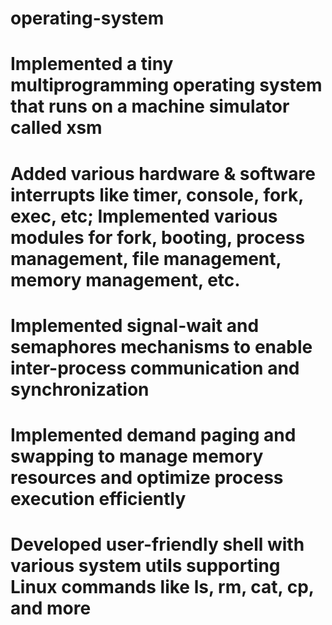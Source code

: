 # operating-system
# Implemented a tiny multiprogramming operating system that runs on a machine simulator called xsm
# Added various hardware & software interrupts like timer, console, fork, exec, etc; Implemented various modules for fork, booting, process management, file management, memory management, etc.
# Implemented signal-wait and semaphores mechanisms to enable inter-process communication and synchronization
# Implemented demand paging and swapping to manage memory resources and optimize process execution efficiently
# Developed user-friendly shell with various system utils supporting Linux commands like ls, rm, cat, cp, and more
